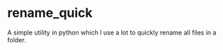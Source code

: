 # rename_quick
A simple utility in python which I use a lot to quickly rename all files in a folder.
